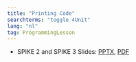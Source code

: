 ```yaml
---
title: "Printing Code"
searchterms: "toggle 4Unit"
lang: "nl"
tag: ProgrammingLesson
---
```

 <ul>
 <li class="ng-binding">SPIKE 2 and SPIKE 3 Slides:
 <a href="ProgrammingLessons/PrintingCode.pptx">PPTX</a>,
 <a href="ProgrammingLessons/PrintingCode.pdf">PDF</a>
 </li>

 </ul>
